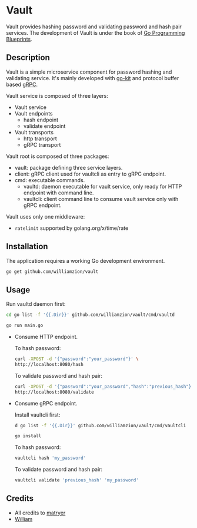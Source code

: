 # Vault

Vault provides hashing password and validating password and hash pair services. The development of Vault is under the book of [Go Programming Blueprints](https://www.goodreads.com/book/show/32902495-go-programming-blueprints---second-edition).

## Description

Vault is a simple microservice component for password hashing and validating service. It's mainly developed with [go-kit](https://gokit.io) and protocol buffer based [gRPC](https://grpc.io/).

Vault service is composed of three layers:

- Vault service
- Vault endpoints
  - hash endpoint
  - validate endpoint
- Vault transports
  - http transport
  - gRPC transport

Vault root is composed of three packages:

- vault: package defining three service layers.
- client: gRPC client used for vaultcli as entry to gRPC endpoint.
- cmd: executable commands.
  - vaultd: daemon executable for vault service, only ready for HTTP endpoint with command line.
  - vaultcli: client command line to consume vault service only with gRPC endpoint.

Vault uses only one middleware:

- `ratelimit` supported by golang.org/x/time/rate

## Installation

The application requires a working Go development environment.

```bash
go get github.com/williamzion/vault
```

## Usage

Run vaultd daemon first:

```bash
cd go list -f '{{.Dir}}' github.com/williamzion/vault/cmd/vaultd
```

```bash
go run main.go
```

- Consume HTTP endpoint.

  To hash password:

  ```bash
  curl -XPOST -d '{"password":"your_password"}' \
  http://localhost:8080/hash
  ```

  To validate password and hash pair:

  ```bash
  curl -XPOST -d '{"password":"your_password","hash":"previous_hash"}' \
  http://localhost:8080/validate
  ```

- Consume gRPC endpoint.

  Install vaultcli first:

  ```bash
  d go list -f '{{.Dir}}' github.com/williamzion/vault/cmd/vaultcli
  ```

  ```bash
  go install
  ```

  To hash password:

  ```bash
  vaultcli hash 'my_password'
  ```

  To validate password and hash pair:

  ```bash
  vaultcli validate 'previous_hash' 'my_password'
  ```

## Credits

- All credits to [matryer](https://github.com/matryer)
- [William](https://github.com/williamzion)
